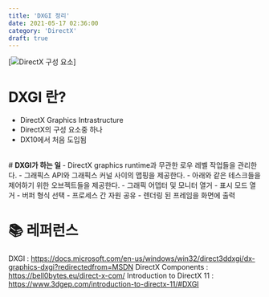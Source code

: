```yaml
---
title: 'DXGI 정리'
date: 2021-05-17 02:36:00
category: 'DirectX'
draft: true
---
```


[![DirectX 구성 요소](https://docs.microsoft.com/en-us/windows/win32/direct3ddxgi/images/dxgi-dll.png)]

# <b> DXGI 란? </b>
- DirectX Graphics Intrastructure
- DirectX의 구성 요소중 하나
- DX10에서 처음 도입됨
<br>
# <b> DXGI가 하는 일 </b>
- DirectX graphics runtime과 무관한 로우 레벨 작업들을 관리한다.
- 그래픽스 API와 그래픽스 커널 사이의 맵핑을 제공한다.
- 아래와 같은 테스크들을 제어하기 위한 오브젝트들을 제공한다.
  - 그래픽 어뎁터 및 모니터 열거
  - 표시 모드 열거
  - 버퍼 형식 선택
  - 프로세스 간 자원 공유
  - 렌더링 된 프레임을 화면에 출력


# 📚 <b> 레퍼런스 </b>
DXGI : https://docs.microsoft.com/en-us/windows/win32/direct3ddxgi/dx-graphics-dxgi?redirectedfrom=MSDN
DirectX Components : https://bell0bytes.eu/direct-x-com/
Introduction to DirectX 11 : https://www.3dgep.com/introduction-to-directx-11/#DXGI

